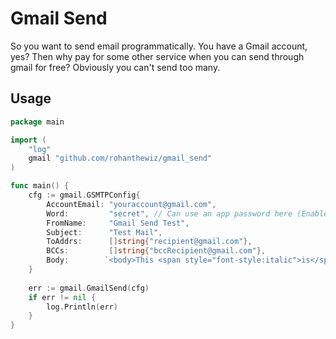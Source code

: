 # Gmail Send

So you want to send email programmatically. You have a Gmail account, yes? Then why pay for some other service when you can send through gmail for free?
Obviously you can't send too many.

## Usage

```go
package main

import (
    "log"
    gmail "github.com/rohanthewiz/gmail_send"
)

func main() {
    cfg := gmail.GSMTPConfig{
        AccountEmail: "youraccount@gmail.com",
        Word:         "secret", // Can use an app password here (Enable MFA then setup app password)
        FromName:     "Gmail Send Test",
        Subject:      "Test Mail",
        ToAddrs:      []string{"recipient@gmail.com"},
        BCCs:         []string{"bccRecipient@gmail.com"},
        Body:        `<body>This <span style="font-style:italic">is</span> an <b>example</b> body.<br>It contains two lines.</body>`,
    }
    
    err := gmail.GmailSend(cfg)
    if err != nil {
        log.Println(err)
    }
}
```